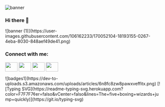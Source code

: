 ![banner](https://user-images.githubusercontent.com/106162233/170047779-2fb7ac94-5e42-45c7-8892-37e080feade0.png)
### Hi there 👋

<!--
**sheronkquevedo/sheronkquevedo** is a ✨ _special_ ✨ repository because its `README.md` (this file) appears on your GitHub profile.

Here are some ideas to get you started:

- 🔭 I’m currently working on ...
- 🌱 I’m currently learning tópicos da informática
- 👯 I’m looking to collaborate on ...
- 🤔 I’m looking for help with ...
- 💬 Ask me about ...
- 📫 How to reach me: ...
- 😄 Pronouns: ...
- ⚡ Fun fact: ...
-->![banner (1)](https://user-images.githubusercontent.com/106162233/170052104-18193155-0267-4eba-8030-848aef49de41.png)

<h3 align="left">Connect with me:</h3>
<p align="left">
<a href="seu link" target="blank"><img align="center" src="https://cdn.jsdelivr.net/npm/simple-icons@3.0.1/icons/twitter.svg" alt="" height="30" width="40"/></a>
<a href="seu link" target="blank"><img align="center" src="https://cdn.jsdelivr.net/npm/simple-icons@3.0.1/icons/linkedin.svg" alt="" height="30" width="40" /></a>
<a href="seu link" target="blank"><img align="center" src="https://cdn.jsdelivr.net/npm/simple-icons@3.0.1/icons/instagram.svg" alt="" height="30" width="40" /></a>
<a href="seu link" target="blank"><img align="center" src="https://cdn.jsdelivr.net/npm/simple-icons@3.0.1/icons/youtube.svg" alt="" height="30" width="40" /></a>
</p>
![badges1](https://dev-to-uploads.s3.amazonaws.com/uploads/articles/6n8fc8zw8pawxveffitx.png)
[![Typing SVG](https://readme-typing-svg.herokuapp.com?color=F7F7F7&center=falso&vCenter=falso&lines=The+five+boxing+wizards+jump+quickly)](https://git.io/typing-svg)
<script src="https://gist.github.com/rxaviers/7360908.js"></script>
